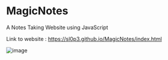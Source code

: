 # MagicNotes
A Notes Taking Website using JavaScript


Link to website : https://sl0p3.github.io/MagicNotes/index.html


![image](https://user-images.githubusercontent.com/89528490/170085116-ee561871-31e6-4f26-ba7c-2e96e0a4e829.png)

